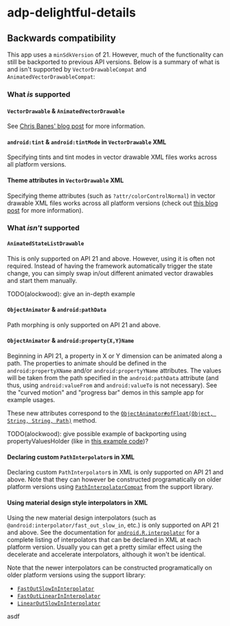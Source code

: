 # adp-delightful-details

## Backwards compatibility

This app uses a `minSdkVersion` of 21. However, much of the functionality can still
be backported to previous API versions. Below is a summary of what is and isn't supported by
`VectorDrawableCompat` and `AnimatedVectorDrawableCompat`:

### What _is_ supported

#### `VectorDrawable` & `AnimatedVectorDrawable`

See [Chris Banes' blog post][chris-banes-vector-blog-post] for more information.

#### `android:tint` & `android:tintMode` in `VectorDrawable` XML

Specifying tints and tint modes in vector drawable XML files works across all platform versions.

#### Theme attributes in `VectorDrawable` XML

Specifying theme attributes (such as `?attr/colorControlNormal`) in vector drawable
XML files works across all platform versions (check out [this blog post][theme-attributes-blog-post]
for more information).

### What _isn't_ supported

#### `AnimatedStateListDrawable`

This is only supported on API 21 and above. However, using it is often not required. Instead of
having the framework automatically trigger the state change, you can simply swap in/out different
animated vector drawables and start them manually.

TODO(alockwood): give an in-depth example

#### `ObjectAnimator` & `android:pathData`

Path morphing is only supported on API 21 and above.

#### `ObjectAnimator` & `android:property{X,Y}Name`

Beginning in API 21, a property in X or Y dimension can be animated along a path.
The properties to animate should be defined in the `android:propertyXName` 
and/or `android:propertyYName` attributes. The values will be taken from the path
specified in the `android:pathData` attribute (and thus, using `android:valueFrom` 
and `android:valueTo` is not necessary). See the "curved motion" and "progress bar" demos
in this sample app for example usages.

These new attributes correspond to the [`ObjectAnimator#ofFloat(Object, String, String, Path)`][ObjectAnimator#ofFloat()] method. 

TODO(alockwood): give possible example of backporting using propertyValuesHolder
(like in [this example code][ObjectAnimator])?

#### Declaring custom `PathInterpolator`s in XML

Declaring custom `PathInterpolator`s in XML is only supported on API 21 and above. Note that 
they can however be constructed programatically on older platform versions using 
[`PathInterpolatorCompat`][PathInterpolatorCompat] from the support library.

#### Using material design style interpolators in XML

Using the new material design interpolators (such as `@android:interpolator/fast_out_slow_in`, etc.)
is only supported on API 21 and above. See the documentation for [`android.R.interpolator`][android.R.interpolator]
for a complete listing of interpolators that can be declared in XML at each platform version. Usually you can get
a pretty similar effect using the decelerate and accelerate interpolators, although it won't be identical.

Note that the newer interpolators can be constructed programatically on older platform versions using
the support library:

* [`FastOutSlowInInterpolator`][FastOutSlowInInterpolator]
* [`FastOutLinearInInterpolator`][FastOutLinearInInterpolator]
* [`LinearOutSlowInInterpolator`][LinearOutSlowInInterpolator]

asdf

  [chris-banes-vector-blog-post]: https://chris.banes.me/2016/02/25/appcompat-vector/
  [theme-attributes-blog-post]: http://www.androiddesignpatterns.com/2016/08/contextcompat-getcolor-getdrawable.html
  [PathInterpolatorCompat]: https://developer.android.com/reference/android/support/v4/view/animation/PathInterpolatorCompat.html
  [FastOutSlowInInterpolator]: https://developer.android.com/reference/android/support/v4/view/animation/FastOutSlowInInterpolator.html
  [FastOutLinearInInterpolator]: https://developer.android.com/reference/android/support/v4/view/animation/FastOutLinearInInterpolator.html
  [LinearOutSlowInInterpolator]: https://developer.android.com/reference/android/support/v4/view/animation/LinearOutSlowInInterpolator.html
  [android.R.interpolator]: https://developer.android.com/reference/android/R.interpolator.html
  [ObjectAnimator]: https://developer.android.com/reference/android/animation/ObjectAnimator.html
  [ObjectAnimator#ofFloat()]: https://developer.android.com/reference/android/animation/ObjectAnimator.html#ofFloat(java.lang.Object,%20java.lang.String,%20java.lang.String,%20android.graphics.Path)

